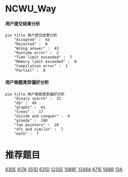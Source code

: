 # NCWU_Way

<!-- tabs:start -->



#### **用户提交结果分析**

```mermaid
pie title 用户提交结果分析
    "Accepted" :  43
    "Rejected" :  0
    "Wrong answer" :  43
    "Runtime error" :  2
    "Time limit exceeded" :  7
    "Memory limit exceeded" :  0
    "Compilation error" :  1
    "Partial" :  0
```

#### **用户做题类型偏好分析**

```mermaid
pie title 用户做题类型偏好分析
    "binary search" :  31
    "dp" :  49
    "graphs" :  61
    "trees" :  17
    "divide and conquer" :  0
    "greedy" :  180
    "two pointers" :  20
    "dfs and similar" :  7
    "math" :  7
```



<!-- tabs:end -->
# 推荐题目
[830E](https://codeforces.com/contest/830/problem/E)
[817A](https://codeforces.com/contest/817/problem/A)
[551D](https://codeforces.com/contest/551/problem/D)
[631D](https://codeforces.com/contest/631/problem/D)
[1225E](https://codeforces.com/contest/1225/problem/E)
[1088F](https://codeforces.com/contest/1088/problem/F)
[1346A](https://codeforces.com/contest/1346/problem/A)
[871E](https://codeforces.com/contest/871/problem/E)
[568B](https://codeforces.com/contest/568/problem/B)
[13A](https://codeforces.com/contest/13/problem/A)

